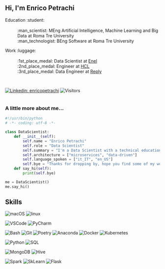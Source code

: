 <h2> Hi, I'm Enrico Petrachi</h2>

<p> 
    <dl style="margin-bottom: 0px">
        <dt>Education :student:</dt></br>
        <dd style="margin-bottom: 0px">:man_scientist: MEng Artificial Intelligence, Machine Learning and Big Data at Roma Tre University</a></dd>
        <dd style="margin-bottom: 0px">:man_technologist: BEng Software at Roma Tre University</a></dd>
    </dl>
    <dl>
        <dt>Work :luggage:</dt></br>
        <dd style="margin-bottom: 0px">:1st_place_medal: Data Scientist at <a href="https://www.enel.it">Enel</a></dd>
        <dd style="margin-bottom: 0px">:2nd_place_medal: Engineer at <a href="https://www.hcltechsw.com">HCL</a></dd>
        <dd style="margin-bottom: 0px">:3rd_place_medal: Data Engineer at <a href="https://www.reply.com">Reply</a></dd>
    </dl>
    </br>
</p>


[![Linkedin: enricopetrachi](https://img.shields.io/badge/-EnricoPetrachi-blue?style=flat-square&logo=Linkedin&logoColor=white&link=https://www.linkedin.com/in/thaianebraga/)](https://www.linkedin.com/in/enricopetrachi/)
![Visitors](https://visitor-badge.laobi.icu/badge?page_id=e-petrachi.e-petrachi)
#

### A little more about me...  


```python
#!/usr/bin/python
# -*- coding: utf-8 -*-

class DataScientist:
    def __init__(self):
        self.name = "Enrico Petrachi"
        self.role = "Data Scientist"
        self.summary = "I'm a Data Scientist with a technical education. I approach data science problems from a business point of view and I use the agile approach to quickly deliver results and improve them iteratively."
        self.architecture = ["microservices", "data-driven"]
        self.language_spoken = ["it_IT", "en_US"]
        self.bye = "Thanks for dropping by, hope you find some of my work interesting."
    def say_hi(self):
        print(self.bye)

me = DataScientist()
me.say_hi()
```

## Skills



![macOS](https://img.shields.io/badge/mac-OS-black?logo=apple&logoColor=white)
![linux](https://img.shields.io/badge/linux-OS-black?logo=linux&logoColor=white)

![VSCode](https://img.shields.io/badge/VSCode-Editor-black?logo=visual-studio-code&logoColor=white)
![PyCharm](https://img.shields.io/badge/PyCharm-Editor-black?logo=PyCharm&logoColor=white)

![Bash](https://img.shields.io/badge/Bash-Tools-black?logo=gnu-bash&logoColor=white)
![Git](https://img.shields.io/badge/Git-Tools-black?logo=git&logoColor=white)
![Poetry](https://img.shields.io/badge/Poetry-Tools-black?logo=Poetry&logoColor=white)
![Anaconda](https://img.shields.io/badge/Anaconda-Tools-black?logo=Anaconda&logoColor=white)
![Docker](https://img.shields.io/badge/Docker-Tools-black?logo=Docker&logoColor=white)
![Kubernetes](https://img.shields.io/badge/Kubernetes-Tools-black?logo=kubernetes&logoColor=white)

![Python](https://img.shields.io/badge/Python-Code-black?logo=python&logoColor=white)
![SQL](https://img.shields.io/badge/SQL-Code-black?logo=sql&logoColor=white)

![MongoDB](https://img.shields.io/badge/MongoDB-Database-black?logo=MongoDB&logoColor=white)
![Hive](https://img.shields.io/badge/Hive-Database-black?logo=ApacheHive&logoColor=white)

![Spark](https://img.shields.io/badge/Spark-Libs-black?logo=ApacheSpark&logoColor=white)
![SkLearn](https://img.shields.io/badge/SkLearn-Libs-black?logo=scikit-learn&logoColor=white)
![Flask](https://img.shields.io/badge/Flask-Libs-black?logo=Flask&logoColor=white)
